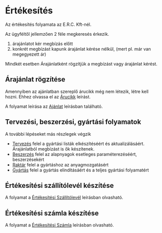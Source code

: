 # Értékesítés

Az értékesítés folyamata az E.R.C. Kft-nél.

Az ügyféltől jellemzően 2 féle megkeresés érkezik.

1. árajánlatot kér megbízás előtt
2. konkrét megbízást kapunk árajánlat kérése nélkül, (mert pl. már van megegyezett ár)

Mindkét esetben Árajánlatként rögzítjük a megbízást vagy árajánlat kérést.

## Árajánlat rögzítése

Amennyiben az ajánlatban szereplő árucikk még nem létezik, létre kell hozni. Ehhez olvassa el az [Árucikk](../torzsadatok/cikkek.md) leírást.

A folyamat leírása az [Ajánlat](ajanlat.md) leírásban található.

## Tervezési, beszerzési, gyártási folyamatok

A további lépéseket más részlegek végzik

- [Tervezés](../tervezes/index.md) felel a gyártási listák elkészítéséért és aktualizálásáért. Árajánlatból megbízást is ők készítenek.
- [Beszerzés](../beszerzes/index.md) felel az alapnyagok esetleges paraméterezéséért, beszerzésekért
- [Raktár](../raktarozas/index.md) felel a gyártáshoz az anyagmozgatásért
- [Gyártás](../gyartas/index.md) felel a gyártás elindításáért és a teljes gyártási folyamatért

## Értékesítési szállítólevél készítése

A folyamat a [Értékesítési Szállítólevél](szallitolevel.md) leírásban olvasható.

## Értékesítési számla készítése

A folyamat a [Értékesítési Számla](szamla.md) leírásban olvasható.





